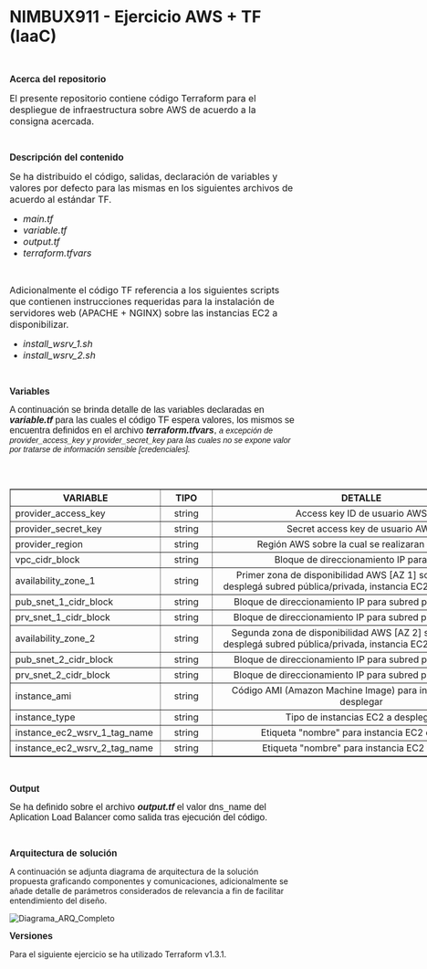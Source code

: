 # NIMBUX911 - Ejercicio AWS + TF (IaaC)


<p>&nbsp;</p>

<p><span style="font-size:16px"><span style="font-family:Arial,Helvetica,sans-serif"><strong>Acerca del repositorio</strong></span></span></p>

<p><span style="font-size:16px">El presente repositorio contiene c&oacute;digo Terraform para el despliegue de infraestructura sobre AWS de acuerdo a la consigna acercada.</span></p>

<p>&nbsp;</p>

<p><span style="font-size:16px"><strong><span style="font-family:Arial,Helvetica,sans-serif">Descripci&oacute;n del contenido</span></strong></span></p>

<p><span style="font-size:16px">Se ha distribuido el c&oacute;digo, salidas, declaraci&oacute;n de variables y valores por defecto para las mismas en los siguientes archivos de acuerdo al est&aacute;ndar TF.</span></p>

<ul>
	<li><span style="font-size:16px"><em>main.tf&nbsp;</em></span></li>
	<li><span style="font-size:16px"><em>variable.tf</em></span></li>
	<li><span style="font-size:16px"><em>output.tf</em></span></li>
	<li><span style="font-size:16px"><em>terraform.tfvars</em></span></li>
</ul>

<p>&nbsp;</p>

<p><span style="font-size:16px">Adicionalmente el c&oacute;digo TF referencia a los siguientes scripts que contienen instrucciones requeridas para la instalaci&oacute;n de servidores web (APACHE + NGINX) sobre las instancias EC2 a disponibilizar.</span></p>

<ul>
	<li><em><span style="font-size:16px">install_wsrv_1.sh</span></em></li>
	<li><em><span style="font-size:16px">install_wsrv_2.sh &nbsp;</span></em></li>
</ul>

<p>&nbsp;</p>

<p><span style="font-size:16px"><strong><span style="font-family:Arial,Helvetica,sans-serif">Variables</span></strong></span></p>

<p><span style="font-size:16px"><span style="font-family:Arial,Helvetica,sans-serif">A continuaci&oacute;n se brinda detalle de las variables declaradas en <strong><em>variable.tf </em></strong>para las cuales el c&oacute;digo TF espera valores, los mismos se encuentra definidos en el archivo <em><strong>terraform.tfvars</strong></em>, </span></span><span style="font-size:14px"><span style="font-family:Arial,Helvetica,sans-serif"><em>a excepci&oacute;n de provider_access_key y provider_secret_key para las cuales no se expone valor por tratarse de informaci&oacute;n sensible [credenciales].</em></span></span></p>

<p>&nbsp;</p>

<table align="left" border="1" cellpadding="1" cellspacing="1" style="width:1118px">
	<thead>
		<tr>
			<th scope="col" style="width:211px"><span style="font-size:16px"><strong>VARIABLE</strong></span></th>
			<th scope="col" style="width:78px"><span style="font-size:16px"><strong>TIPO</strong></span></th>
			<th scope="col" style="width:554px"><span style="font-size:16px">DETALLE</span></th>
			<th scope="col" style="width:228px"><span style="font-size:16px">VALOR POR DEFECTO</span></th>
		</tr>
	</thead>
	<tbody>
		<tr>
			<td style="width:211px"><span style="font-size:16px">provider_access_key</span></td>
			<td style="text-align:center; width:78px"><span style="font-size:16px">string</span></td>
			<td style="text-align:center; width:554px"><span style="font-size:16px">Access key ID de usuario AWS</span></td>
			<td style="text-align:center; width:228px">&nbsp;</td>
		</tr>
		<tr>
			<td style="width:211px"><span style="font-size:16px">provider_secret_key</span></td>
			<td style="text-align:center; width:78px"><span style="font-size:16px">string</span></td>
			<td style="text-align:center; width:554px"><span style="font-size:16px">Secret access key de usuario AWS</span></td>
			<td style="text-align:center; width:228px">&nbsp;</td>
		</tr>
		<tr>
			<td style="width:211px"><span style="font-size:16px">provider_region</span></td>
			<td style="text-align:center; width:78px"><span style="font-size:16px">string</span></td>
			<td style="text-align:center; width:554px"><span style="font-size:16px">Regi&oacute;n AWS sobre la cual se realizaran acciones</span></td>
			<td style="text-align:center; width:228px"><span style="font-size:16px">us-east-1</span></td>
		</tr>
		<tr>
			<td style="width:211px"><span style="font-size:16px">vpc_cidr_block&nbsp;</span></td>
			<td style="text-align:center; width:78px"><span style="font-size:16px">string</span></td>
			<td style="text-align:center; width:554px"><span style="font-size:16px">Bloque de direccionamiento IP para VPC</span></td>
			<td style="text-align:center; width:228px"><span style="font-size:16px">10.0.0.0/16</span></td>
		</tr>
		<tr>
			<td style="width:211px"><span style="font-size:16px">availability_zone_1&nbsp;</span></td>
			<td style="text-align:center; width:78px"><span style="font-size:16px">string</span></td>
			<td style="text-align:center; width:554px"><span style="font-size:16px">Primer zona de disponibilidad AWS [AZ 1] sobre la cual se despleg&aacute; subred p&uacute;blica/privada, instancia EC2 y NAT Gateway&nbsp;</span></td>
			<td style="text-align:center; width:228px"><span style="font-size:16px">us-east-1a</span></td>
		</tr>
		<tr>
			<td style="width:211px"><span style="font-size:16px">pub_snet_1_cidr_block&nbsp;</span></td>
			<td style="text-align:center; width:78px"><span style="font-size:16px">string</span></td>
			<td style="text-align:center; width:554px"><span style="font-size:16px">Bloque de direccionamiento IP para subred p&uacute;blica en AZ 1</span></td>
			<td style="text-align:center; width:228px"><span style="font-size:16px">10.0.1.0/24</span></td>
		</tr>
		<tr>
			<td style="width:211px"><span style="font-size:16px">prv_snet_1_cidr_block&nbsp;</span></td>
			<td style="text-align:center; width:78px"><span style="font-size:16px">string</span></td>
			<td style="text-align:center; width:554px"><span style="font-size:16px">Bloque de direccionamiento IP para subred privada en AZ 1</span></td>
			<td style="text-align:center; width:228px"><span style="font-size:16px">10.0.2.0/24</span></td>
		</tr>
		<tr>
			<td style="width:211px"><span style="font-size:16px">availability_zone_2&nbsp;</span></td>
			<td style="text-align:center; width:78px"><span style="font-size:16px">string</span></td>
			<td style="text-align:center; width:554px"><span style="font-size:16px">Segunda zona de disponibilidad AWS [AZ 2] sobre la cual se despleg&aacute; subred p&uacute;blica/privada, instancia EC2 y NAT Gateway&nbsp;</span></td>
			<td style="text-align:center; width:228px"><span style="font-size:16px">us-east-1b</span></td>
		</tr>
		<tr>
			<td style="width:211px"><span style="font-size:16px">pub_snet_2_cidr_block&nbsp;</span></td>
			<td style="text-align:center; width:78px"><span style="font-size:16px">string</span></td>
			<td style="text-align:center; width:554px"><span style="font-size:16px">Bloque de direccionamiento IP para subred p&uacute;blica en AZ 2</span></td>
			<td style="text-align:center; width:228px"><span style="font-size:16px">10.0.3.0/24</span></td>
		</tr>
		<tr>
			<td style="width:211px"><span style="font-size:16px">prv_snet_2_cidr_block&nbsp;</span></td>
			<td style="text-align:center; width:78px"><span style="font-size:16px">string</span></td>
			<td style="text-align:center; width:554px"><span style="font-size:16px">Bloque de direccionamiento IP para subred privada en AZ 1</span></td>
			<td style="text-align:center; width:228px"><span style="font-size:16px">10.0.4.0/24</span></td>
		</tr>
		<tr>
			<td style="width:211px"><span style="font-size:16px">instance_ami&nbsp;</span></td>
			<td style="text-align:center; width:78px"><span style="font-size:16px">string</span></td>
			<td style="text-align:center; width:554px"><span style="font-size:16px">C&oacute;digo AMI (Amazon Machine Image) para instancias EC2 a desplegar</span></td>
			<td style="text-align:center; width:228px"><span style="font-size:16px">ami-08c40ec9ead489470</span></td>
		</tr>
		<tr>
			<td style="width:211px"><span style="font-size:16px">instance_type&nbsp;</span></td>
			<td style="text-align:center; width:78px"><span style="font-size:16px">string</span></td>
			<td style="text-align:center; width:554px"><span style="font-size:16px">Tipo de instancias EC2 a desplegar</span></td>
			<td style="text-align:center; width:228px"><span style="font-size:16px">t2.micro</span></td>
		</tr>
		<tr>
			<td style="width:211px"><span style="font-size:16px">instance_ec2_wsrv_1_tag_name&nbsp;</span></td>
			<td style="text-align:center; width:78px"><span style="font-size:16px">string</span></td>
			<td style="text-align:center; width:554px"><span style="font-size:16px">Etiqueta &quot;nombre&quot; para instancia EC2 en AZ 1&nbsp;</span></td>
			<td style="text-align:center; width:228px"><span style="font-size:16px">EC2-WSRV-NGINX-1</span></td>
		</tr>
		<tr>
			<td style="width:211px"><span style="font-size:16px">instance_ec2_wsrv_2_tag_name&nbsp;</span></td>
			<td style="text-align:center; width:78px"><span style="font-size:16px">string</span></td>
			<td style="text-align:center; width:554px"><span style="font-size:16px">Etiqueta &quot;nombre&quot; para instancia EC2 en AZ 2</span></td>
			<td style="text-align:center; width:228px"><span style="font-size:16px">EC2-WSRV-APACHE-1</span></td>
		</tr>
	</tbody>
</table>

<p>&nbsp;</p>

<p><span style="font-family:Arial,Helvetica,sans-serif"><span style="font-size:16px"><strong>Output</strong></span></span></p>

<p><span style="font-family:Arial,Helvetica,sans-serif"><span style="font-size:16px">Se ha definido sobre el archivo <em><strong>output.tf</strong></em> el valor dns_name del Aplication Load Balancer&nbsp;como salida tras ejecuci&oacute;n del c&oacute;digo.</span></span></p>

<p>&nbsp;</p>

<p><strong><span style="font-size:16px"><span style="font-family:Arial,Helvetica,sans-serif">Arquitectura de soluci&oacute;n</span></span></strong></p>

<p>A continuaci&oacute;n se adjunta diagrama de arquitectura de la soluci&oacute;n propuesta graficando componentes y comunicaciones, adicionalmente se a&ntilde;ade detalle de par&aacute;metros considerados de relevancia a fin de facilitar entendimiento del dise&ntilde;o.</p>



<img src="https://i.im.ge/2022/10/13/2OV9e9.Diagrama-ARQ-Completo.jpg" alt="Diagrama_ARQ_Completo" border="0">




<p><strong><span style="font-size:16px"><span style="font-family:Arial,Helvetica,sans-serif">Versiones</span></span></strong></p>

<p>Para el siguiente ejercicio se ha utilizado Terraform v1.3.1.</p>

<p>&nbsp;</p>

